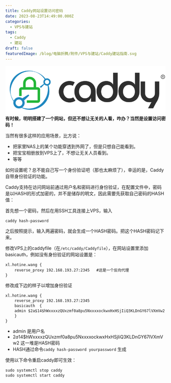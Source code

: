 ```yaml
---
title: Caddy网站设置访问密码
date: 2023-08-23T14:49:00.000Z
categories:
  - VPS与建站
tags:
  - Caddy
  - 建站
draft: false
featuredImage: /blog/电脑折腾/附件/VPS与建站/Caddy建站指南.svg
---
```

![Caddy建站指南.svg](/blog/电脑折腾/附件/VPS与建站/Caddy建站指南.svg)
**有时候，明明搭建了一个网站，但还不想让无关的人看，咋办？当然是设置访问密码！**

当然有很多这样的应用场景，比方说：
+ 把家里NAS上的某个功能穿透到外网了，但是只想自己能看到。
+ 把宝宝相册放到VPS上了，不想让无关人员看到。
+ 等等

如何设置呢？总不能自己写一个身份验证吧（那也太麻烦了），幸运的是，Caddy自带身份验证的功能。

Caddy支持在访问网站前通过用户名和密码进行身份验证，在配置文件中，密码是以HASH的形式加密的，并不是储存的明文，因此需要先获取自己密码的HASH值：

首先想一个密码，然后在用SSH工具连接上VPS，输入
```
caddy hash-password
```
之后按照提示，输入两遍密码，就会生成一个HASH密码。把这个HASH密码记下来。

修改VPS上的caddyfile（在`/etc/caddy/Caddyfile`），在网站设置里添加basicauth，例如没有身份验证的网站设置是：
```
xl.hotine.wang {
    reverse_proxy 192.168.193.27:2345   #这是一个反向代理
}
```
修改成下边的样子以增加身份验证
```
xl.hotine.wang {
    reverse_proxy 192.168.193.27:2345
    basicauth  {
    admin $2a$14$hWxxxxzQUxzmf0a8pu5NxxxxockwxHxHSjIiQ3KLDnGY67lVXmVw2
    }
}
```
+ admin 是用户名
+ $2a$14$hWxxxxzQUxzmf0a8pu5NxxxxockwxHxHSjIiQ3KLDnGY67lVXmVw2  这一堆是HASH密码
+ HASH通过命令`caddy hash-password yourpassword` 生成

使用以下命令重启caddy即可生效：
```
sudo systemctl stop caddy
sudo systemctl start caddy
```
